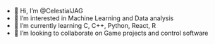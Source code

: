 - 👋 Hi, I’m @CelestialJAG
- 👀 I’m interested in Machine Learning and Data analysis
- 🌱 I’m currently learning C, C++, Python, React, R
- 💞️ I’m looking to collaborate on Game projects and control software

<!---
CelestialJAG/CelestialJAG is a ✨ special ✨ repository because its `README.md` (this file) appears on your GitHub profile.
You can click the Preview link to take a look at your changes.
--->
